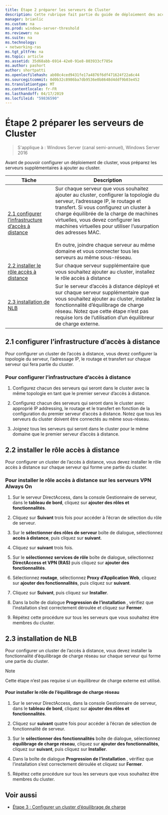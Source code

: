 ```yaml
---
title: Étape 2 préparer les serveurs de Cluster
description: Cette rubrique fait partie du guide de déploiement des accès à distance dans un Cluster dans Windows Server 2016.
manager: brianlic
ms.custom: na
ms.prod: windows-server-threshold
ms.reviewer: na
ms.suite: na
ms.technology:
- networking-ras
ms.tgt_pltfrm: na
ms.topic: article
ms.assetid: 35d68abb-6914-42e0-91e8-803933cf785e
ms.author: pashort
author: shortpatti
ms.openlocfilehash: ab08c4ced9431fe17a4876f6df471624f22a6c44
ms.sourcegitcommit: 0d0b32c8986ba7db9536e0b8648d4ddf9b03e452
ms.translationtype: MT
ms.contentlocale: fr-FR
ms.lasthandoff: 04/17/2019
ms.locfileid: "59836590"
---
```

# <a name="step-2-prepare-cluster-servers"></a>Étape 2 préparer les serveurs de Cluster

>S'applique à : Windows Server (canal semi-annuel), Windows Server 2016

Avant de pouvoir configurer un déploiement de cluster, vous préparez les serveurs supplémentaires à ajouter au cluster.  
  
|Tâche|Description|  
|----|--------|  
|[2.1 configurer l’infrastructure d’accès à distance](#BKMK_config)|Sur chaque serveur que vous souhaitez ajouter au cluster, configurer la topologie du serveur, l’adressage IP, le routage et transfert. Si vous configurez un cluster à charge équilibrée de la charge de machines virtuelles, vous devez configurer les machines virtuelles pour utiliser l’usurpation des adresses MAC.<br /><br />En outre, joindre chaque serveur au même domaine et vous connecter tous les serveurs au même sous-réseau.|  
|[2.2 installer le rôle accès à distance](#BKMK_Install)|Sur chaque serveur supplémentaire que vous souhaitez ajouter au cluster, installez le rôle accès à distance|  
|[2.3 installation de NLB](#BKMK_NLB)|Sur le serveur d’accès à distance déployé et sur chaque serveur supplémentaire que vous souhaitez ajouter au cluster, installez la fonctionnalité d’équilibrage de charge réseau. Notez que cette étape n’est pas requise lors de l’utilisation d’un équilibreur de charge externe.|  
  
## <a name="BKMK_config"></a>2.1 configurer l’infrastructure d’accès à distance  
Pour configurer un cluster de l’accès à distance, vous devez configurer la topologie du serveur, l’adressage IP, le routage et transfert sur chaque serveur qui fera partie du cluster.  
  
### <a name="to-configure-the-remote-access-infrastructure"></a>Pour configurer l’infrastructure d’accès à distance  
  
1.  Configurez chacun des serveurs qui seront dans le cluster avec la même topologie en tant que le premier serveur d’accès à distance.  
  
2.  Configurez chacun des serveurs qui seront dans le cluster avec approprié IP addressing, le routage et le transfert en fonction de la configuration du premier serveur d’accès à distance. Notez que tous les serveurs du cluster doivent être connectés au même sous-réseau.  
  
3.  Joignez tous les serveurs qui seront dans le cluster pour le même domaine que le premier serveur d’accès à distance.  
  
## <a name="BKMK_Install"></a>2.2 installer le rôle accès à distance  
Pour configurer un cluster de l’accès à distance, vous devez installer le rôle accès à distance sur chaque serveur qui forme une partie du cluster.  
  
### <a name="to-install-the-remote-access-role-on-always-on-vpn-servers"></a>Pour installer le rôle accès à distance sur les serveurs VPN Always On  
  
1.  Sur le serveur DirectAccess, dans la console Gestionnaire de serveur, dans le **tableau de bord**, cliquez sur **ajouter des rôles et fonctionnalités**.  
  
2.  Cliquez sur **Suivant** trois fois pour accéder à l’écran de sélection du rôle de serveur.  
  
3.  Sur le **sélectionner des rôles de serveur** boîte de dialogue, sélectionnez **accès à distance**, puis cliquez sur **suivant**.  
  
4.  Cliquez sur **suivant** trois fois.  
  
5.  Sur le **sélectionnez services de rôle** boîte de dialogue, sélectionnez **DirectAccess et VPN (RAS)** puis cliquez sur **ajouter des fonctionnalités**.  
  
6.  Sélectionnez **routage**, sélectionnez **Proxy d’Application Web**, cliquez sur **ajouter des fonctionnalités**, puis cliquez sur **suivant**.  
  
7. Cliquez sur **Suivant**, puis cliquez sur **Installer**.  
  
8.  Dans la boîte de dialogue **Progression de l’installation** , vérifiez que l’installation s’est correctement déroulée et cliquez sur **Fermer**.  
  
9.  Répétez cette procédure sur tous les serveurs que vous souhaitez être membres du cluster.  
  
## <a name="BKMK_NLB"></a>2.3 installation de NLB  
Pour configurer un cluster de l’accès à distance, vous devez installer la fonctionnalité d’équilibrage de charge réseau sur chaque serveur qui forme une partie du cluster.  
  
> [!NOTE]  
> Cette étape n’est pas requise si un équilibreur de charge externe est utilisé.  
  
#### <a name="to-install-the-nlb-role"></a>Pour installer le rôle de l’équilibrage de charge réseau  
  
1.  Sur le serveur DirectAccess, dans la console Gestionnaire de serveur, dans le **tableau de bord**, cliquez sur **ajouter des rôles et fonctionnalités**.  
  
2.  Cliquez sur **suivant** quatre fois pour accéder à l’écran de sélection de fonctionnalité de serveur.  
  
3.  Sur le **sélectionner des fonctionnalités** boîte de dialogue, sélectionnez **équilibrage de charge réseau**, cliquez sur **ajouter des fonctionnalités**, cliquez sur **suivant**, puis cliquez sur **Installer**.  
  
4.  Dans la boîte de dialogue **Progression de l’installation** , vérifiez que l’installation s’est correctement déroulée et cliquez sur **Fermer**.  
  
5.  Répétez cette procédure sur tous les serveurs que vous souhaitez être membres du cluster.  
  
## <a name="BKMK_Links"></a>Voir aussi  
  
-   [Étape 3 : Configurer un cluster d’équilibrage de charge](Step-3-Configure-a-Load-Balanced-Cluster.md)  
  


